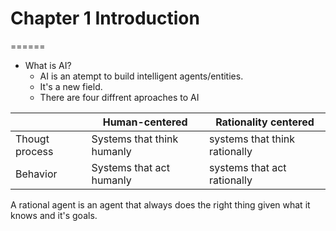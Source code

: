 # Chapter 1 Introduction
======

* What is AI?
  * AI is an atempt to build intelligent agents/entities.
  * It's a new field.
  * There are four diffrent aproaches to AI
  
 || Human-centered | Rationality centered  |
 |---|---|---|
 |Thougt process|  Systems that think humanly | systems that think rationally  |
 |Behavior|  Systems that act humanly | systems that act rationally  |

 A rational agent is an agent that always does the right thing given what it knows and it's goals.
